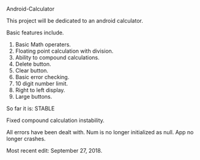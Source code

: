 
Android-Calculator

This project will be dedicated to an android calculator.

Basic features include.
1. Basic Math operaters.
2. Floating point calculation with division.
3. Ability to compound calculations.
4. Delete button.
5. Clear button.
6. Basic error checking.
7. 10 digit number limit.
8. Right to left display.
9. Large buttons.

So far it is: STABLE

Fixed compound calculation instability.

All errors have been dealt with.
Num is no longer initialized as null.
App no longer crashes.

 Most recent edit: September 27, 2018.